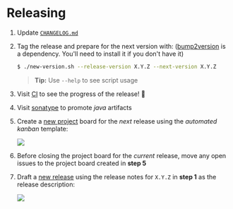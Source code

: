 <!-- Copyright 2018-2022 contributors to the OpenLineage project -->

<!-- SPDX-License-Identifier: Apache-2.0 -->

# Releasing

1. Update [`CHANGELOG.md`](CHANGELOG.md)
2. Tag the release and prepare for the next version with: ([bump2version](https://pypi.org/project/bump2version/) is a dependency. You'll need to install it if you don't have it)

   ```bash
   $ ./new-version.sh --release-version X.Y.Z --next-version X.Y.Z
   ```

   > **Tip:** Use `--help` to see script usage

3. Visit [CI](https://app.circleci.com/pipelines/github/OpenLineage/OpenLineage?branch=main) to see the progress of the release! :rocket:
4. Visit [sonatype](https://oss.sonatype.org) to promote _java_ artifacts
5. Create a [new project](https://github.com/OpenLineage/OpenLineage/projects/new) board for the _next_ release using the _automated kanban_ template:

   ![](./doc/new-project-board.png)

6. Before closing the project board for the _current_ release, move any open issues to the project board created in **step 5**
7. Draft a [new release](https://github.com/OpenLineage/OpenLineage/releases/new) using the release notes for `X.Y.Z` in **step 1** as the release description:

   ![](./doc/new-release.png)
